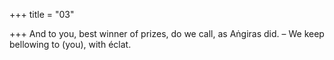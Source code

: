 +++
title = "03"

+++
And to you, best winner of prizes, do we call, as Aṅgiras did.
– We keep bellowing to (you), with éclat.